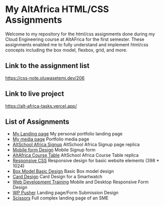 # My AltAfrica HTML/CSS Assignments

Welcome to my repository for the html/css assignments done during my Cloud Engineering course at AltAFrica for the first semester. These assignments enabled me to fully understand and implement html/css concepts including the box model, flexbox, grid, and more.

## Link to the assignment list
https://css-note.oluwasetemi.dev/206

## Link to live project
https://alt-africa-tasks.vercel.app/

## List of Assignments

- [My Landing page](/html/index.html) My personal portfolio landing page
- [My media page](/html/media.html) Portfolio media page
- [AltSchool Africa Signup](/html/form.html) AltSchool Africa Signup page replica
- [Mobile form Design](/html/form2.html) Mobile Signup form
- [AltAfrica Course Table](/html/table.html) AltSchool Africa Course Table replica
- [Responsive CSS](/html/Css1.html) Responsive design for basic website elements (398 * 1024)
- [Box Model Basic Design](/html/Otter-cs.html) Basic Box model design
- [Card Design](/html/novus-css.html) Card Design for a Smartwatch
- [Web Development Training](/html/webdev-css.html) Mobile and Desktop Responsive Form Design
- [WP Pusher](/html/WP-css.html) Landing page/Form Submission Design
- [Scissors](/html/scissors.html) Full complex landing page of an SME
